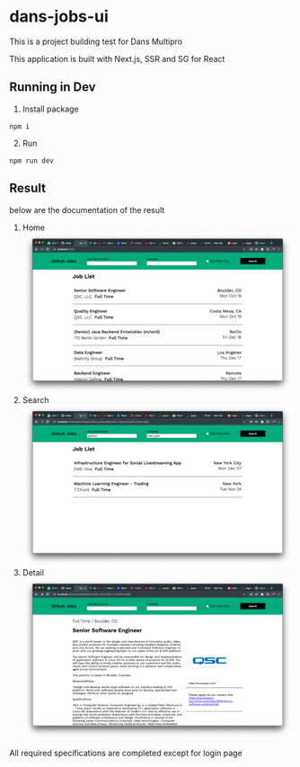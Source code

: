 # dans-jobs-ui

This is a project building test for Dans Multipro

This application is built with Next.js, SSR and SG for React 

## Running in Dev

1. Install package
```
npm i
```

2. Run 
```
npm run dev
```

## Result
below are the documentation of the result

1. Home
![Home](/documentation/home.png?raw=true)
2. Search
![Search](/documentation/search.png?raw=true)
3. Detail
![Detail](/documentation/detail.png?raw=true)

All required specifications are completed except for login page
